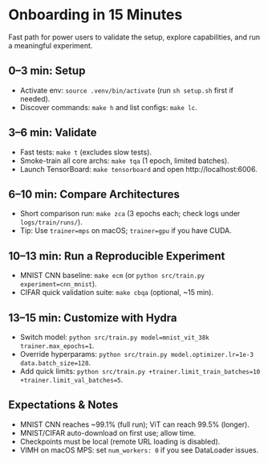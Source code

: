 ﻿# Onboarding in 15 Minutes

Fast path for power users to validate the setup, explore capabilities, and run a meaningful experiment.

## 0–3 min: Setup

- Activate env: `source .venv/bin/activate` (run `sh setup.sh` first if needed).
- Discover commands: `make h` and list configs: `make lc`.

## 3–6 min: Validate

- Fast tests: `make t` (excludes slow tests).
- Smoke-train all core archs: `make tqa` (1 epoch, limited batches).
- Launch TensorBoard: `make tensorboard` and open http://localhost:6006.

## 6–10 min: Compare Architectures

- Short comparison run: `make zca` (3 epochs each; check logs under `logs/train/runs/`).
- Tip: Use `trainer=mps` on macOS; `trainer=gpu` if you have CUDA.

## 10–13 min: Run a Reproducible Experiment

- MNIST CNN baseline: `make ecm` (or `python src/train.py experiment=cnn_mnist`).
- CIFAR quick validation suite: `make cbqa` (optional, ~15 min).

## 13–15 min: Customize with Hydra

- Switch model: `python src/train.py model=mnist_vit_38k trainer.max_epochs=1`.
- Override hyperparams: `python src/train.py model.optimizer.lr=1e-3 data.batch_size=128`.
- Add quick limits: `python src/train.py +trainer.limit_train_batches=10 +trainer.limit_val_batches=5`.

## Expectations & Notes

- MNIST CNN reaches ~99.1% (full run); ViT can reach 99.5% (longer).
- MNIST/CIFAR auto-download on first use; allow time.
- Checkpoints must be local (remote URL loading is disabled).
- VIMH on macOS MPS: set `num_workers: 0` if you see DataLoader issues.
